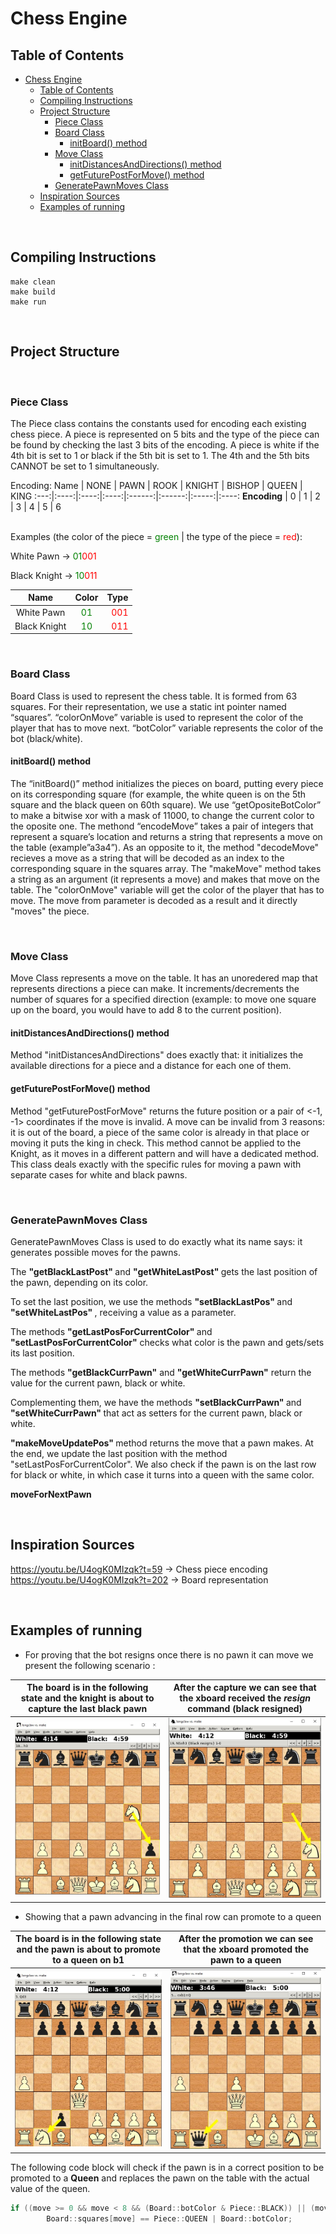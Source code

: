 # Chess Engine

## Table of Contents

- [Chess Engine](#chess-engine)
  - [Table of Contents](#table-of-contents)
  - [Compiling Instructions](#compiling-instructions)
  - [Project Structure](#project-structure)
    - [Piece Class](#piece-class)
    - [Board Class](#board-class)
      - [initBoard() method](#initboard-method)
    - [Move Class](#move-class)
      - [initDistancesAndDirections() method](#initdistancesanddirections-method)
      - [getFuturePostForMove() method](#getfuturepostformove-method)
    - [GeneratePawnMoves Class](#generatepawnmoves-class)
  - [Inspiration Sources](#inspiration-sources)
  - [Examples of running](#examples-of-running)
  
<br>

## Compiling Instructions

    make clean
    make build
    make run

<br>

## Project Structure

<br>

### Piece Class

The Piece class contains the constants used for encoding each existing chess
piece. A piece is represented on 5 bits and the type of the piece can be found
by checking the last 3 bits of the encoding. A piece is white if the 4th bit is
set to 1 or black if the 5th bit is set to 1. The 4th and the 5th bits CANNOT be
set to 1 simultaneously.

Encoding:
Name | NONE | PAWN | ROOK | KNIGHT | BISHOP | QUEEN | KING
:---:|:----:|:----:|:----:|:------:|:------:|:-----:|:----: 
<b>Encoding</b> | 0 | 1 | 2 | 3 | 4 | 5 | 6 

<br>
Examples (the color of the piece = <span
style="color:green">green</span> | the type of the piece = <span
style="color:red">red</span>):

White Pawn &rarr; <span style="color:green">01</span><span
style="color:red">001</span>

Black Knight &rarr; <span style="color:green">10</span><span
style="color:red">011</span>

Name | Color | Type
:---:|:-----:|---:
White Pawn | <span style="color:green">01</span> | <span style="color:red">001</span>
Black Knight | <span style="color:green">10</span> | <span style="color:red">011</span>

<br>

### Board Class

Board Class is used to represent the chess table. It is formed from 63 squares.
For their representation, we use a static int pointer named “squares”.
“colorOnMove” variable is used to represent the color of the player that has to
move next. “botColor” variable represents the color of the bot (black/white).

#### initBoard() method

The “initBoard()” method initializes the pieces on board, putting every piece on
its corresponding square (for example, the white queen is on the 5th square and
the black queen on 60th square). We use “getOpositeBotColor” to make a bitwise
xor with a mask of 11000, to change the current color to the oposite one. The
methond “encodeMove” takes a pair of integers that represent a square’s location
and returns a string that represents a move on the table (example”a3a4”). As an
opposite to it, the method "decodeMove" recieves a move as a string that will be
decoded as an index to the corresponding square in the squares array. The
"makeMove" method takes a string as an argument (it represents a move) and makes
that move on the table. The "colorOnMove" variable will get the color of the
player that has to move. The move from parameter is decoded as a result and it
directly "moves" the piece.

<br>

### Move Class

Move Class represents a move on the table. It has an unoredered map that
represents directions a piece can make. It increments/decrements the number of
squares for a specified direction (example: to move one square up on the board,
you would have to add 8 to the current position).

#### initDistancesAndDirections() method

Method "initDistancesAndDirections" does exactly that: it initializes the
available directions for a piece and a distance for each one of them. 

#### getFuturePostForMove() method

Method "getFuturePostForMove" returns the future position or a pair of <-1, -1>
coordinates if the move is invalid. A move can be invalid from 3 reasons: it is
out of the board, a piece of the same color is already in that place or moving
it puts the king in check. This method cannot be applied to the Knight, as it
moves in a different pattern and will have a dedicated method.
This class deals exactly with the specific rules for moving a pawn with separate
cases for white and black pawns.

<br>

### GeneratePawnMoves Class

GeneratePawnMoves Class is used to do exactly what its name says: it generates
possible moves for the pawns.

The <strong> "getBlackLastPost" </strong> and <strong> "getWhiteLastPost"
</strong> gets the last position of the pawn, depending on its color.

To set the last position, we use the methods <strong> "setBlackLastPos"
</strong> and <strong>"setWhiteLastPos" </strong>, receiving a value as a
parameter.

The methods <strong>"getLastPosForCurrentColor" </strong> and
<strong>"setLastPosForCurrentColor"</strong> checks what color is the pawn and
gets/sets its last position.

The methods <strong>"getBlackCurrPawn"</strong> and
<strong>"getWhiteCurrPawn"</strong> return the value for the current pawn, black
or white.

Complementing them, we have the methods <strong> "setBlackCurrPawn" </strong>
and <strong>"setWhiteCurrPawn" </strong> that act as setters for the current
pawn, black or white.

<strong> "makeMoveUpdatePos" </strong> method returns the move that a pawn makes.
At the end, we update the last position with the method
"setLastPosForCurrentColor". We also check if the pawn is on the last row for
black or white, in which case it turns into a queen with the same color.

<strong> moveForNextPawn </strong> 

<!-- <br> -->

<!-- ## Algorithms Details -->

<br>

## Inspiration Sources

https://youtu.be/U4ogK0MIzqk?t=59 &rarr; Chess piece encoding<br>
https://youtu.be/U4ogK0MIzqk?t=202 &rarr; Board representation


<!-- <br> -->

<!-- ## Member's Responsabilities -->

<br>

## Examples of running

- For proving that the bot resigns once there is no pawn it can move we present
the following scenario :

The board is in the following state and the knight is about to capture the last black pawn |  After the capture we can see that the <strong>xboard</strong> received the <em>resign</em> command (black resigned)
:---:|:---:
![](./images/black_resigns_pre.PNG)  |  ![](./images/black_resigns_post.PNG)

- Showing that a pawn advancing in the final row can promote to a queen

The board is in the following state and the pawn is about to promote to a queen on b1 |  After the promotion we can see that the <strong>xboard</strong> promoted the pawn to a queen
:---:|:---:
![](./images/pawn_promotes_pre.png)  |  ![](./images/pawn_promotes_post.png)

The following code block will check if the pawn is in a correct position to be
promoted to a <strong>Queen</strong> and replaces the pawn on the table with
the actual value of the queen.

```cpp
if ((move >= 0 && move < 8 && (Board::botColor & Piece::BLACK)) || (move >= 56 && move < 64 && (Board::botColor & Piece::WHITE)))
        Board::squares[move] == Piece::QUEEN | Board::botColor;
```